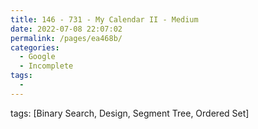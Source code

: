 ```yaml
---
title: 146 - 731 - My Calendar II - Medium
date: 2022-07-08 22:07:02
permalink: /pages/ea468b/
categories:
  - Google
  - Incomplete
tags:
  - 
---
```

tags: [Binary Search, Design, Segment Tree, Ordered Set]